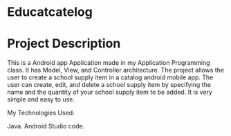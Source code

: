 # Educatcatelog

# Project Description

This is a Android app Application made in my Application Programming class. It has Model, View, and Controller architecture.
The project allows the user to create a school supply item in a catalog android mobile app. 
The user can create, edit, and delete a school supply item by specifying the name and the quantity of your school supply item to be added.
It is very simple and easy to use.

My Technologies Used:

Java.
Android Studio code.
